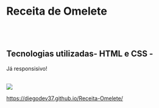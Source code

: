 <h1>Receita de Omelete</h1>

<br>
<br>
<h2>Tecnologias utilizadas- HTML e CSS - </h2>
<p>Já responsisivo!</p>
<br>


<img src="https://github.com/diegodev37/Receita-Omelete/blob/master/images/foto%20do%20projeto%20GitHub.Omelete.png?raw=true">
<br>

https://diegodev37.github.io/Receita-Omelete/
